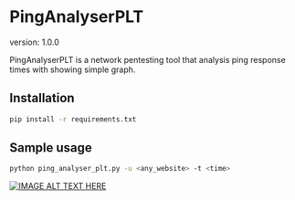 # PingAnalyserPLT
version: 1.0.0

PingAnalyserPLT is a network pentesting tool that analysis ping response times with showing simple graph.

## Installation
```bash
pip install -r requirements.txt
```
## Sample usage

```bash
python ping_analyser_plt.py -u <any_website> -t <time>
```
[![IMAGE ALT TEXT HERE](https://img.youtube.com/vi/eQG6bkJDS4w/0.jpg)](https://www.youtube.com/watch?v=eQG6bkJDS4w)

